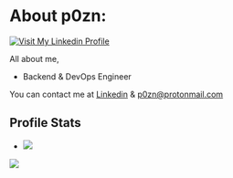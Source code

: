 # About p0zn:

[![Visit My Linkedin Profile](https://www.linkpicture.com/q/tubnail-p0zn1.jpg)](https://www.linkedin.com/in/p0zn/)

All about me,

- Backend & DevOps Engineer

You can contact me at [Linkedin][df2] 
& p0zn@protonmail.com

## Profile Stats
- ![](https://komarev.com/ghpvc/?username=p0zn)

[//]: # 
   [df2]: <https://www.linkedin.com/in/p0zn/>

<img src="https://github-readme-stats.vercel.app/api/top-langs?username=p0zn&layout=compact"/>
